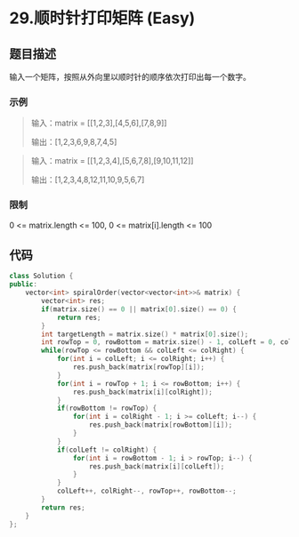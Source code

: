 # 29.顺时针打印矩阵 (Easy)

## 题目描述

输入一个矩阵，按照从外向里以顺时针的顺序依次打印出每一个数字。

### 示例

> 输入：matrix = [[1,2,3],[4,5,6],[7,8,9]]
> 
> 输出：[1,2,3,6,9,8,7,4,5]

> 输入：matrix = [[1,2,3,4],[5,6,7,8],[9,10,11,12]]
> 
> 输出：[1,2,3,4,8,12,11,10,9,5,6,7]

### 限制

0 <= matrix.length <= 100, 0 <= matrix[i].length <= 100

## 代码

```c++
class Solution {
public:
    vector<int> spiralOrder(vector<vector<int>>& matrix) {
        vector<int> res;
        if(matrix.size() == 0 || matrix[0].size() == 0) {
            return res;
        }
        int targetLength = matrix.size() * matrix[0].size();
        int rowTop = 0, rowBottom = matrix.size() - 1, colLeft = 0, colRight = matrix[0].size() - 1;
        while(rowTop <= rowBottom && colLeft <= colRight) {
            for(int i = colLeft; i <= colRight; i++) {
                res.push_back(matrix[rowTop][i]);
            }
            for(int i = rowTop + 1; i <= rowBottom; i++) {
                res.push_back(matrix[i][colRight]);
            }
            if(rowBottom != rowTop) {
                for(int i = colRight - 1; i >= colLeft; i--) {
                    res.push_back(matrix[rowBottom][i]);
                }
            }
            if(colLeft != colRight) {
                for(int i = rowBottom - 1; i > rowTop; i--) {
                    res.push_back(matrix[i][colLeft]);
                }
            }
            colLeft++, colRight--, rowTop++, rowBottom--;
        }
        return res;
    }
};
```